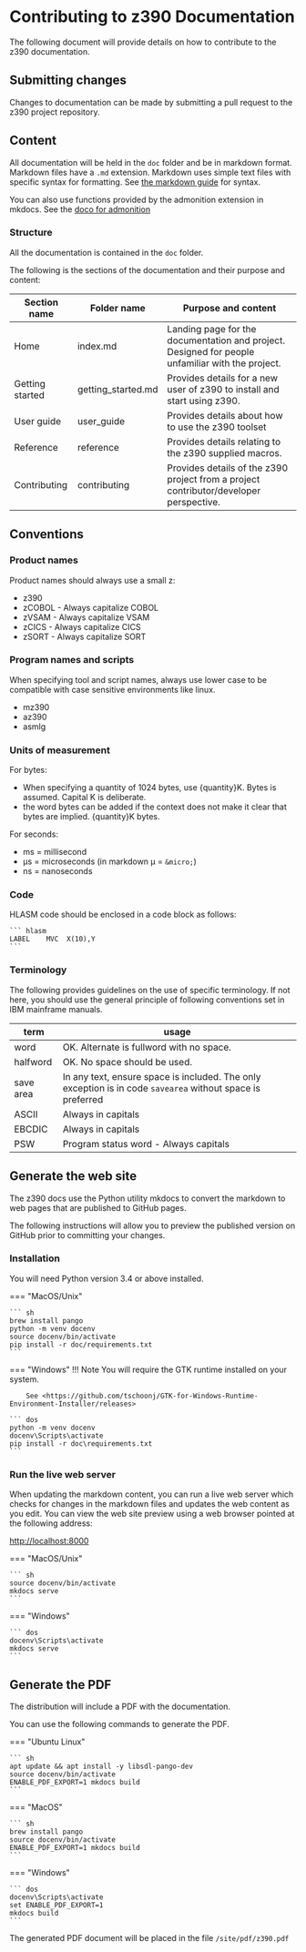 # Contributing to z390 Documentation

The following document will provide details on how to contribute to the z390 documentation.

## Submitting changes

Changes to documentation can be made by submitting a pull request to the z390 project repository.

## Content

All documentation will be held in the `doc` folder and be in markdown format.
Markdown files have a `.md` extension.
Markdown uses simple text files with specific syntax for formatting. See [the markdown guide](https://www.markdownguide.org/basic-syntax/) for syntax.

You can also use functions provided by the admonition extension in mkdocs. See the [doco for admonition](https://python-markdown.github.io/extensions/admonition/)

### Structure

All the documentation is contained in the `doc` folder.

The following is the sections of the documentation and their purpose and content:

Section name    |  Folder name       | Purpose and content
----------------|--------------------|--------------------
Home            | index.md           | Landing page for the documentation and project. Designed for people unfamiliar with the project.
Getting started | getting_started.md | Provides details for a new user of z390 to install and start using z390.
User guide      | user_guide         | Provides details about how to use the z390 toolset
Reference       | reference          | Provides details relating to the z390 supplied macros.
Contributing    | contributing       | Provides details of the z390 project from a project contributor/developer perspective.

## Conventions

### Product names

Product names should always use a small z:

* z390
* zCOBOL  - Always capitalize COBOL
* zVSAM   - Always capitalize VSAM
* zCICS   - Always capitalize CICS
* zSORT   - Always capitalize SORT

###  Program names and scripts

When specifying tool and script names, always use lower case to be compatible with case sensitive environments like linux.

* mz390
* az390
* asmlg

### Units of measurement

For bytes:

* When specifying a quantity of 1024 bytes, use {quantity}K. Bytes is assumed. Capital K is deliberate.
* the word bytes can be added if the context does not make it clear that bytes are implied. {quantity}K bytes.

For seconds:

* ms = millisecond
* &micro;s = microseconds (in markdown &micro; = `&micro;`)
* ns = nanoseconds

### Code

HLASM code should be enclosed in a code block as follows:

    ``` hlasm
    LABEL    MVC  X(10),Y
    ```

### Terminology

The following provides guidelines on the use of specific terminology. If not here, you should use the general 
principle of following conventions set in IBM mainframe manuals.

term      | usage
----------|------
word      | OK. Alternate is fullword with no space.
halfword  | OK. No space should be used.
save area | In any text, ensure space is included. The only exception is in code `savearea` without space is preferred 
ASCII     | Always in capitals
EBCDIC    | Always in capitals
PSW       | Program status word - Always capitals

## Generate the web site

The z390 docs use the Python utility mkdocs to convert the markdown to web pages that are published to GitHub pages.

The following instructions will allow you to preview the published version on GitHub prior to committing your changes.

### Installation

You will need Python version 3.4 or above installed.

=== "MacOS/Unix"

    ``` sh
    brew install pango
    python -m venv docenv
    source docenv/bin/activate
    pip install -r doc/requirements.txt
    ```

=== "Windows"
    !!! Note
        You will require the GTK runtime installed on your system.

        See <https://github.com/tschoonj/GTK-for-Windows-Runtime-Environment-Installer/releases>

    ``` dos
    python -m venv docenv
    docenv\Scripts\activate
    pip install -r doc\requirements.txt
    ```

### Run the live web server

When updating the markdown content, you can run a live web server which checks for changes in the markdown files and updates the web content as you edit.
You can view the web site preview using a web browser pointed at the following address:

<http://localhost:8000>

=== "MacOS/Unix"
        
    ``` sh
    source docenv/bin/activate
    mkdocs serve
    ```

=== "Windows"

    ``` dos
    docenv\Scripts\activate
    mkdocs serve
    ```

## Generate the PDF

The distribution will include a PDF with the documentation. 

You can use the following commands to generate the PDF.

=== "Ubuntu Linux"
       
    ``` sh
    apt update && apt install -y libsdl-pango-dev
    source docenv/bin/activate
    ENABLE_PDF_EXPORT=1 mkdocs build
    ```

=== "MacOS"



    ``` sh
    brew install pango
    source docenv/bin/activate
    ENABLE_PDF_EXPORT=1 mkdocs build
    ```


=== "Windows"

    ``` dos
    docenv\Scripts\activate
    set ENABLE_PDF_EXPORT=1 
    mkdocs build
    ```

The generated PDF document will be placed in the file `/site/pdf/z390.pdf`

